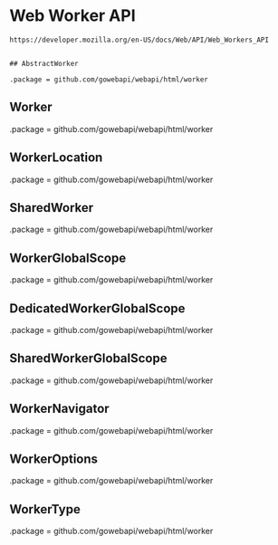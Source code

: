 # Web Worker API

    https://developer.mozilla.org/en-US/docs/Web/API/Web_Workers_API


    ## AbstractWorker

    .package = github.com/gowebapi/webapi/html/worker

## Worker

.package = github.com/gowebapi/webapi/html/worker

## WorkerLocation

.package = github.com/gowebapi/webapi/html/worker

## SharedWorker

.package = github.com/gowebapi/webapi/html/worker

## WorkerGlobalScope

.package = github.com/gowebapi/webapi/html/worker

## DedicatedWorkerGlobalScope

.package = github.com/gowebapi/webapi/html/worker

## SharedWorkerGlobalScope

.package = github.com/gowebapi/webapi/html/worker

## WorkerNavigator

.package = github.com/gowebapi/webapi/html/worker

## WorkerOptions

.package = github.com/gowebapi/webapi/html/worker

## WorkerType

.package = github.com/gowebapi/webapi/html/worker

